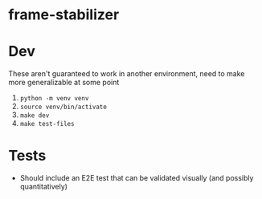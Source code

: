 # frame-stabilizer

# Dev

These aren't guaranteed to work in another environment, need to make more generalizable at some point

1. `python -m venv venv `
2. `source venv/bin/activate`
3. `make dev`
4. `make test-files`

# Tests

- Should include an E2E test that can be validated visually (and possibly quantitatively)
